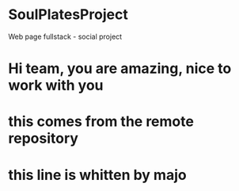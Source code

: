 # SoulPlatesProject

Web page fullstack - social project

# Hi team, you are amazing, nice to work with you

# this comes from the remote repository

# this line is whitten by majo

